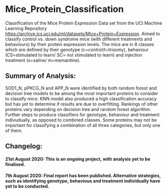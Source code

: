 # Mice_Protein_Classification
Classification of the Mice Protein Expression Data set from the UCI Machine Learning Repository https://archive.ics.uci.edu/ml/datasets/Mice+Protein+Expression. Aimed to classify control vs. down syndrome mice (with different treatments and behaviours) by their protein expression levels. The mice are in 8 classes which are defined by their genotype (c=control/t=trisomy), behaviour (CS=stimulated to learn/ SC= not stimulated to learn) and injection treatment (s=saline/ m=memantine).

## Summary of Analysis: 
SOD1_N, pPKCG_N and APP_N were identified by both random forest and decision tree models to be among the most important proteins to consider to classify mice. KNN model also produced a high classification accuracy but has yet to determine if results are due to overfitting. Rankings of other proteins vary depending on decision tree and random forest algorithm. Further steps to produce classifiers for genotype, behaviour and treatment indivudually, as opposed to combined classes. Some proteins may not be important for classifying a combination of all three categories, but only one of them. 

## Changelog: 
#### 21st August 2020: This is an ongoing project, with analysis yet to be finalised. 
#### 7th August 2020: Final report has been published. Alternative strategies, such as identifying genotype, behavious and treatment individually have yet to be conducted. 
